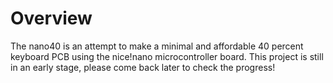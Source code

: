 # Overview

The nano40 is an attempt to make a minimal and affordable 40 percent keyboard PCB using the nice!nano microcontroller board. This project is still in an early stage, please come back later to check the progress!
